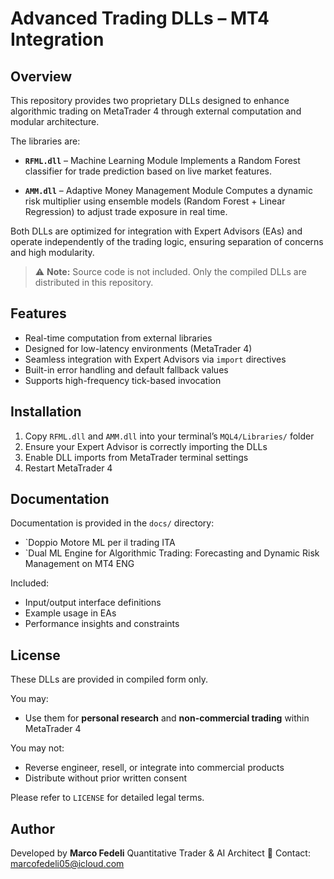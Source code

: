 # Advanced Trading DLLs – MT4 Integration

## Overview
This repository provides two proprietary DLLs designed to enhance algorithmic trading on MetaTrader 4 through external computation and modular architecture.

The libraries are:

- **`RFML.dll`** – Machine Learning Module
Implements a Random Forest classifier for trade prediction based on live market features.

- **`AMM.dll`** – Adaptive Money Management Module
Computes a dynamic risk multiplier using ensemble models (Random Forest + Linear Regression) to adjust trade exposure in real time.

Both DLLs are optimized for integration with Expert Advisors (EAs) and operate independently of the trading logic, ensuring separation of concerns and high modularity.

> ⚠️ **Note:** Source code is not included. Only the compiled DLLs are distributed in this repository.

## Features

- Real-time computation from external libraries
- Designed for low-latency environments (MetaTrader 4)
- Seamless integration with Expert Advisors via `import` directives
- Built-in error handling and default fallback values
- Supports high-frequency tick-based invocation

## Installation

1. Copy `RFML.dll` and `AMM.dll` into your terminal’s `MQL4/Libraries/` folder
2. Ensure your Expert Advisor is correctly importing the DLLs
3. Enable DLL imports from MetaTrader terminal settings
4. Restart MetaTrader 4

## Documentation

Documentation is provided in the `docs/` directory:

- `Doppio Motore ML per il trading ITA
- `Dual ML Engine for Algorithmic Trading: Forecasting and Dynamic Risk Management on MT4 ENG

Included:
- Input/output interface definitions
- Example usage in EAs
- Performance insights and constraints

## License

These DLLs are provided in compiled form only.

You may:
- Use them for **personal research** and **non-commercial trading** within MetaTrader 4

You may not:
- Reverse engineer, resell, or integrate into commercial products
- Distribute without prior written consent

Please refer to `LICENSE` for detailed legal terms.

## Author

Developed by **Marco Fedeli**
Quantitative Trader & AI Architect
📧 Contact: marcofedeli05@icloud.com
